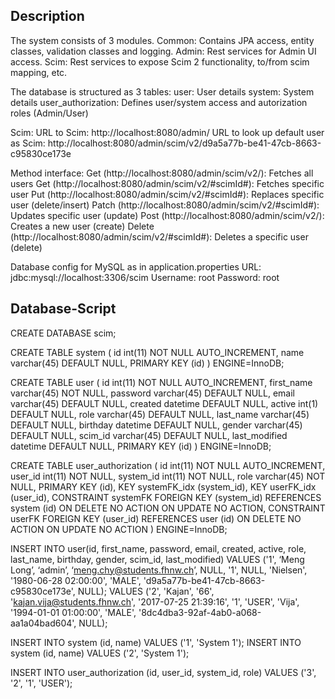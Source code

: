 Description
------------

The system consists of 3 modules.
Common: Contains JPA access, entity classes, validation classes and logging.
Admin: Rest services for Admin UI access.
Scim: Rest services to expose Scim 2 functionality, to/from scim mapping, etc.

The database is structured as 3 tables:
user: User details 
system: System details
user_authorization: Defines user/system access and autorization roles (Admin/User)

Scim:
URL to Scim: http://localhost:8080/admin/
URL to look up default user as Scim: http://localhost:8080/admin/scim/v2/d9a5a77b-be41-47cb-8663-c95830ce173e

Method interface:
Get (http://localhost:8080/admin/scim/v2/): Fetches all users
Get (http://localhost:8080/admin/scim/v2/#scimId#): Fetches specific user
Put (http://localhost:8080/admin/scim/v2/#scimId#): Replaces specific user (delete/insert)
Patch (http://localhost:8080/admin/scim/v2/#scimId#): Updates specific user (update)
Post (http://localhost:8080/admin/scim/v2/): Creates a new user (create)
Delete (http://localhost:8080/admin/scim/v2/#scimId#): Deletes a specific user (delete)

Database config for MySQL as in application.properties
URL: jdbc:mysql://localhost:3306/scim
Username: root
Password: root


Database-Script
----------------------

CREATE DATABASE scim;

CREATE TABLE system (
  id int(11) NOT NULL AUTO_INCREMENT,
  name varchar(45) DEFAULT NULL,
  PRIMARY KEY (id)
) ENGINE=InnoDB;

CREATE TABLE user (
  id int(11) NOT NULL AUTO_INCREMENT,
  first_name varchar(45) NOT NULL,
  password varchar(45) DEFAULT NULL,
  email varchar(45) DEFAULT NULL,
  created datetime DEFAULT NULL,
  active int(1) DEFAULT NULL,
  role varchar(45) DEFAULT NULL,
  last_name varchar(45) DEFAULT NULL,
  birthday datetime DEFAULT NULL,
  gender varchar(45) DEFAULT NULL,
  scim_id varchar(45) DEFAULT NULL,
  last_modified datetime DEFAULT NULL,
  PRIMARY KEY (id)
) ENGINE=InnoDB;

CREATE TABLE user_authorization (
  id int(11) NOT NULL AUTO_INCREMENT,
  user_id int(11) NOT NULL,
  system_id int(11) NOT NULL,
  role varchar(45) NOT NULL,
  PRIMARY KEY (id),
  KEY systemFK_idx (system_id),
  KEY userFK_idx (user_id),
  CONSTRAINT systemFK FOREIGN KEY (system_id) REFERENCES system (id) ON DELETE NO ACTION ON UPDATE NO ACTION,
  CONSTRAINT userFK FOREIGN KEY (user_id) REFERENCES user (id) ON DELETE NO ACTION ON UPDATE NO ACTION
) ENGINE=InnoDB;


INSERT INTO user(id, first_name, password, email, created, active, role, last_name, birthday, gender, scim_id, last_modified)
VALUES ('1', ‘Meng Long’, ‘admin’, ‘meng.chy@students.fhnw.ch’, NULL, '1', NULL, 'Nielsen', '1980-06-28 02:00:00', 'MALE', 'd9a5a77b-be41-47cb-8663-c95830ce173e', NULL);
VALUES ('2', 'Kajan', '66', 'kajan.vija@students.fhnw.ch', '2017-07-25 21:39:16', '1', 'USER', 'Vija', '1994-01-01 01:00:00', 'MALE', '8dc4dba3-92af-4ab0-a068-aa1a04bad604', NULL);


INSERT INTO system (id, name) VALUES ('1', 'System 1');
INSERT INTO system (id, name) VALUES ('2', 'System 1');

INSERT INTO user_authorization (id, user_id, system_id, role) VALUES ('3', '2', '1', 'USER');







